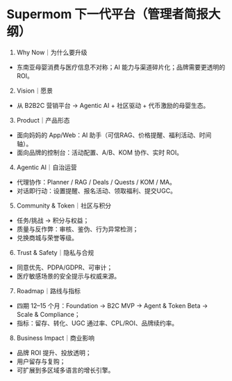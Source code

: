 # Supermom 下一代平台（管理者简报大纲）

1. Why Now｜为什么要升级
- 东南亚母婴消费与医疗信息不对称；AI 能力与渠道碎片化；品牌需要更透明的 ROI。

2. Vision｜愿景
- 从 B2B2C 营销平台 → Agentic AI + 社区驱动 + 代币激励的母婴生态。

3. Product｜产品形态
- 面向妈妈的 App/Web：AI 助手（可信RAG、价格提醒、福利活动、时间轴）。
- 面向品牌的控制台：活动配置、A/B、KOM 协作、实时 ROI。

4. Agentic AI｜自治运营
- 代理协作：Planner / RAG / Deals / Quests / KOM / MA。
- 对话即行动：设置提醒、报名活动、领取福利、提交UGC。

5. Community & Token｜社区与积分
- 任务/挑战 → 积分与权益；
- 质量与反作弊：审核、鉴伪、行为异常检测；
- 兑换商城与荣誉等级。

6. Trust & Safety｜隐私与合规
- 同意优先、PDPA/GDPR、可审计；
- 医疗敏感场景的安全提示与权威来源。

7. Roadmap｜路线与指标
- 四期 12–15 个月：Foundation → B2C MVP → Agent & Token Beta → Scale & Compliance；
- 指标：留存、转化、UGC 通过率、CPL/ROI、品牌续约率。

8. Business Impact｜商业影响
- 品牌 ROI 提升、投放透明；
- 用户留存与复购；
- 可扩展到多区域多语言的增长引擎。